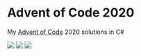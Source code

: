 # Advent of Code 2020

My [Advent of Code](https://adventofcode.com/2020) 2020 solutions in C#

![](https://img.shields.io/badge/day%20📅-3-blue) ![](https://img.shields.io/badge/stars%20⭐-6-yellow) ![](https://img.shields.io/badge/days%20completed-3-red)	
